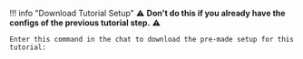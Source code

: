 !!! info "Download Tutorial Setup"
    :warning: **Don't do this if you already have the configs of the previous tutorial step.** :warning:
    
    Enter this command in the chat to download the pre-made setup for this tutorial:
